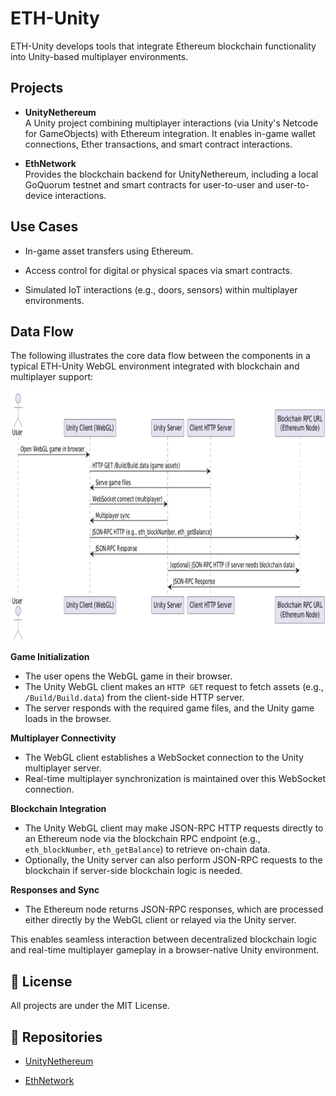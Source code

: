 # ETH-Unity

ETH-Unity develops tools that integrate Ethereum blockchain functionality into Unity-based multiplayer environments.

## Projects

-   **UnityNethereum**  
    A Unity project combining multiplayer interactions (via Unity's Netcode for GameObjects) with Ethereum integration. It enables in-game wallet connections, Ether transactions, and smart contract interactions.
    
-   **EthNetwork**  
    Provides the blockchain backend for UnityNethereum, including a local GoQuorum testnet and smart contracts for user-to-user and user-to-device interactions.
    

## Use Cases

-   In-game asset transfers using Ethereum.
    
-   Access control for digital or physical spaces via smart contracts.
    
-   Simulated IoT interactions (e.g., doors, sensors) within multiplayer environments.

## Data Flow

The following illustrates the core data flow between the components in a typical ETH-Unity WebGL environment integrated with blockchain and multiplayer support:

<img src="https://github.com/ETH-Unity/.github/blob/1fc4a72141f8124512eef9966340ba0f488401fd/dataflow.png" height="400">

**Game Initialization**  
   - The user opens the WebGL game in their browser.
   - The Unity WebGL client makes an `HTTP GET` request to fetch assets (e.g., `/Build/Build.data`) from the client-side HTTP server.
   - The server responds with the required game files, and the Unity game loads in the browser.

**Multiplayer Connectivity**  
   - The WebGL client establishes a WebSocket connection to the Unity multiplayer server.
   - Real-time multiplayer synchronization is maintained over this WebSocket connection.

**Blockchain Integration**  
   - The Unity WebGL client may make JSON-RPC HTTP requests directly to an Ethereum node via the blockchain RPC endpoint (e.g., `eth_blockNumber`, `eth_getBalance`) to retrieve on-chain data.
   - Optionally, the Unity server can also perform JSON-RPC requests to the blockchain if server-side blockchain logic is needed.

**Responses and Sync**  
   - The Ethereum node returns JSON-RPC responses, which are processed either directly by the WebGL client or relayed via the Unity server.

This enables seamless interaction between decentralized blockchain logic and real-time multiplayer gameplay in a browser-native Unity environment.


## 📄 License

All projects are under the MIT License.

## 🔗 Repositories

-   [UnityNethereum](https://github.com/ETH-Unity/UnityNethereum)
    
-   [EthNetwork](https://github.com/ETH-Unity/EthNetwork)
